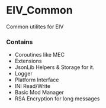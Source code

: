 # EIV_Common

Common utilites for EIV

### Contains

- Coroutines like MEC
- Extensions 
- JsonLib Helpers & Storage for it.
- Logger
- Platform Interface
- INI Read/Write
- Basic Mod Manager
- RSA Encryption for long messages